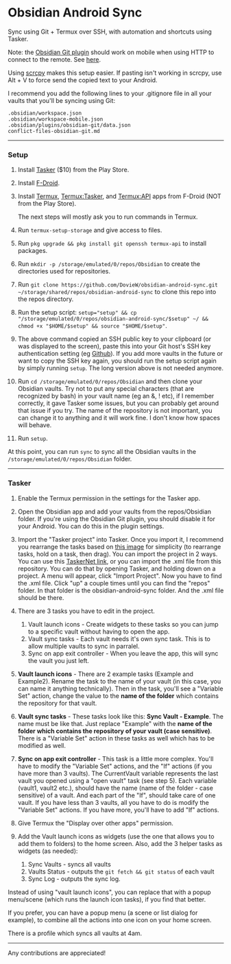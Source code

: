 # Obsidian Android Sync

Sync using Git + Termux over SSH, with automation and shortcuts using Tasker.

Note: the [Obsidian Git plugin](https://github.com/denolehov/obsidian-git) should work on mobile when using HTTP to connect to the remote. See [here](https://github.com/denolehov/obsidian-git/blob/master/README.md#mobile).

Using [scrcpy](https://github.com/Genymobile/scrcpy) makes this setup easier. If pasting isn't working in scrcpy, use Alt + V to force send the copied text to your Android.

I recommend you add the following lines to your .gitignore file in all your vaults that you'll be syncing using Git:

```gitignore
.obsidian/workspace.json
.obsidian/workspace-mobile.json
.obsidian/plugins/obsidian-git/data.json
conflict-files-obsidian-git.md
```

---

### Setup

1. Install [Tasker](https://play.google.com/store/apps/details?id=net.dinglisch.android.taskerm&hl=en_US&gl=US) ($10) from the Play Store.

2. Install [F-Droid](https://f-droid.org/en/).

3. Install [Termux](https://f-droid.org/en/packages/com.termux/), [Termux:Tasker](https://f-droid.org/en/packages/com.termux.tasker/), and [Termux:API](https://f-droid.org/en/packages/com.termux.api/) apps from F-Droid (NOT from the Play Store).

    The next steps will mostly ask you to run commands in Termux.

4. Run `termux-setup-storage` and give access to files.

5. Run `pkg upgrade && pkg install git openssh termux-api` to install packages.

6. Run `mkdir -p /storage/emulated/0/repos/Obsidian` to create the directories used for repositories.

7. Run `git clone https://github.com/DovieW/obsidian-android-sync.git ~/storage/shared/repos/obsidian-android-sync` to clone this repo into the repos directory.

8. Run the setup script: `setup="setup" && cp "/storage/emulated/0/repos/obsidian-android-sync/$setup" ~/ && chmod +x "$HOME/$setup" && source "$HOME/$setup"`.

9. The above command copied an SSH public key to your clipboard (or was displayed to the screen), paste this into your Git host's SSH key authentication setting (eg [Github](https://github.com/settings/keys)). If you add more vaults in the future or want to copy the SSH key again, you should run the setup script again by simply running `setup`. The long version above is not needed anymore.

10. Run `cd /storage/emulated/0/repos/Obsidian` and then clone your Obsidian vaults. Try not to put any special characters (that are recognized by bash) in your vault name (eg an &, ! etc), if I remember correctly, it gave Tasker some issues, but you can probably get around that issue if you try. The name of the repository is not important, you can change it to anything and it will work fine. I don't know how spaces will behave.

11. Run `setup`.

At this point, you can run `sync` to sync all the Obsidian vaults in the `/storage/emulated/0/repos/Obsidian` folder.

---
### Tasker
1. Enable the Termux permission in the settings for the Tasker app.

2. Open the Obsidian app and add your vaults from the repos/Obsidian folder. If you're using the Obsidian Git plugin, you should disable it for your Android. You can do this in the plugin settings.

3. Import the "Tasker project" into Tasker. Once you import it, I recommend you rearrange the tasks based on [this image](https://raw.githubusercontent.com/DovieW/obsidian-android-sync/master/Tasks_Order.png) for simplicity (to rearrange tasks, hold on a task, then drag). You can import the project in 2 ways. You can use this [TaskerNet link](https://taskernet.com/shares/?user=AS35m8n3cQwLQVpqM%2Fik6LZsANJ%2F8SkOXbatTM3JXxEQY4KYaxES06TbTgTRcO7ziHKZXfzQKT1B&id=Project%3AObsidian+Syncing), or you can import the .xml file from this repository. You can do that by opening Tasker, and holding down on a project. A menu will appear, click "Import Project". Now you have to find the .xml file. Click "up" a couple times until you can find the "repos" folder. In that folder is the obsidian-android-sync folder. And the .xml file should be there.

4. There are 3 tasks you have to edit in the project.
    1. Vault launch icons - Create widgets to these tasks so you can jump to a specific vault without having to open the app.
    2. Vault sync tasks - Each vault needs it's own sync task. This is to allow multiple vaults to sync in parralel.
    3. Sync on app exit controller - When you leave the app, this will sync the vault you just left.

5. **Vault launch icons** - There are 2 example tasks (Example and Example2). Rename the task to the name of your vault (in this case, you can name it anything technically). Then in the task, you'll see a "Variable Set" action, change the value to the **name of the folder** which contains the repository for that vault.

6. **Vault sync tasks** - These tasks look like this: **Sync Vault - Example**. The name must be like that. Just replace "Example" with the **name of the folder which contains the repository of your vault (case sensitive)**. There is a "Variable Set" action in these tasks as well which has to be modified as well.

7. **Sync on app exit controller** - This task is a little more complex. You'll have to modify the "Variable Set" actions, and the "If" actions (if you have more than 3 vaults). The CurrentVault variable represents the last vault you opened using a "open vault" task (see step 5). Each variable (vault1, vault2 etc.), should have the name (name of the folder - case sensitive) of a vault. And each part of the "If", should take care of one vault. If you have less than 3 vaults, all you have to do is modify the "Variable Set" actions. If you have more, you'll have to add "If" actions.

8. Give Termux the "Display over other apps" permission.

9. Add the Vault launch icons as widgets (use the one that allows you to add them to folders) to the home screen. Also, add the 3 helper tasks as widgets (as needed): 
   1. Sync Vaults - syncs all vaults
   2. Vaults Status - outputs the `git fetch && git status` of each vault
   3. Sync Log - outputs the sync log.

Instead of using "vault launch icons", you can replace that with a popup menu/scene (which runs the launch icon tasks), if you find that better.

If you prefer, you can have a popup menu (a scene or list dialog for example), to combine all the actions into one icon on your home screen.

There is a profile which syncs all vaults at 4am.

---

Any contributions are appreciated!